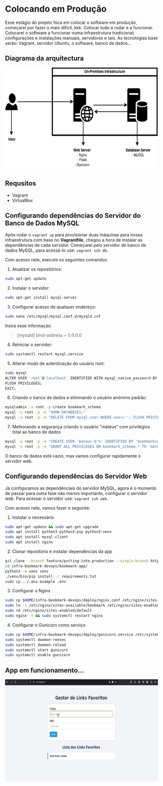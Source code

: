 # Colocando em Produção

Esse estágio do projeto foca em colocar o software em produção, começarei por fazer o mais difícil, kkk. Colocar tudo a rodar e a funcionar. Colocarei o software a funcionar numa infraestrutura tradicional; configurações e instalações manuais, servidores e tais. As tecnologias base serão: Vagrant, servidor Ubuntu, o software, banco de dados...

## Diagrama da arquitectura

<div align="center">
    <img src="./media/on-premises-diagram.png" alt="Diagrama da arquitectura da infraestrutura" width="700" height="336">
</div>

## Requsitos

- Vagrant
- VirtualBox

## Configurando dependências do Servidor do Banco de Dados MySQL

Após rodar o `vagrant up` para provisionar duas máquinas para nossa infraestrutura com base no **Vagrantfile**, chegou a hora de instalar as dependências de cada servidor. Começarei pelo servidor de banco de dados MySQL, para acessá-lo use: `vagrant ssh db`.

Com acesso nele, execute os seguintes comandos:

1. Atualizar os repositórios:
```bash
sudo apt-get update
```

2. Instalar o servidor:
```bash
sudo apt-get install mysql-server
```

3. Configurar acesso de qualquer endereço:
```bash
sudo nano /etc/mysql/mysql.conf.d/mysqld.cnf
```

Insira esse informação: 
> [mysqld]
    bind-address = 0.0.0.0

4. Reiniciar o servidor:
```bash
sudo systemctl restart mysql.service
```

5. Alterar modo de autenticação do usuário root:
```bash
sudo mysql
ALTER USER 'root'@'localhost' IDENTIFIED WITH mysql_native_password BY 'senha123';
FLUSH PRIVILEGES;
EXIT;
```

6. Criando o banco de dados e eliminando o usuário anónimo padrão:
```bash
mysqladmin -u root -p create bookmark_schema
mysql -u root -p -e "SHOW DATABASES;"
mysql -u root -p -e "DELETE FROM mysql.user WHERE user=''; FLUSH PRIVILEGES;"
```

7. Melhorando a segurança criando o usuário "mateus" com privilégios total ao banco de dados
```bash
mysql -u root -p -e "CREATE USER 'mateus'@'%' IDENTIFIED BY 'bookmarksecret';"
mysql -u root -p -e "GRANT ALL PRIVILEGES ON bookmark_schema.* TO 'mateus'@'%';"
```

O banco de dados está vazio, mas vamos configurar rapidamente o servidor web.

## Configurando dependências do Servidor Web

Já configuramos as dependênciais do servidor MySQL, agora é o momento de passar para outra fase não menos importante, configurar o servidor web. Para acessar o servidor use: `vagrant ssh web`.

Com acesso nele, vamos fazer o seguinte:

1. Instalar o necessário
```bash
sudo apt-get update && sudo apt-get upgrade
sudo apt install python3 python3-pip python3-venv
sudo apt install mysql-client
sudo apt install nginx
```

2. Clonar repositório e instalar dependências da app
```bash
git clone --branch feature/putting-into-production --single-branch https://github.com/Mateus-Sebastiao/infra-bookmark-devops.git
cd infra-bookmark-devops/bookmark-app/
python3 -m venv venv
./venv/bin/pip install -r requirements.txt
sudo cp ../.env.example .env
```

3. Configurar o Nginx
```bash
sudo cp $HOME/infra-bookmark-devops/deploy/nginx.conf /etc/nginx/sites-available/bookmark
sudo ln -s /etc/nginx/sites-available/bookmark /etc/nginx/sites-enabled/
sudo rm /etc/nginx/sites-enabled/default
sudo nginx -t && sudo systemctl restart nginx
```

4. Configurar o Gunicorn como serviço
```bash
sudo cp $HOME/infra-bookmark-devops/deploy/gunicorn.service /etc/systemd/system/gunicorn.service
sudo systemctl daemon-reexec
sudo systemctl daemon-reload
sudo systemctl start gunicorn
sudo systemctl enable gunicorn
```

## App em funcionamento...

<div align="center">
    <img src="./media/Funcionando-app.gif" alt="Diagrama da arquitectura da infraestrutura" width="700" height="336">
</div>